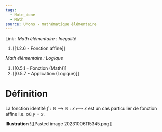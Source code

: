 ```yaml
---
tags:
  - Note_done
  - Math
source: UMons - mathématique élémentaire
---
```


Link : 
_Math élémentaire : Inégalité_
1. [[1.2.6 - Fonction affine]]

_Math élémentaire : Logique_
1. [[0.5.1 - Fonction (Math)]]
2. [[0.5.7 - Application (Logique)]]

# Définition
La fonction identité $f : ℝ ⟶ ℝ : x ⟼ x$ est un cas particulier de fonction affine i.e. où $y = x$.

**Illustration**
![[Pasted image 20231006115345.png]]